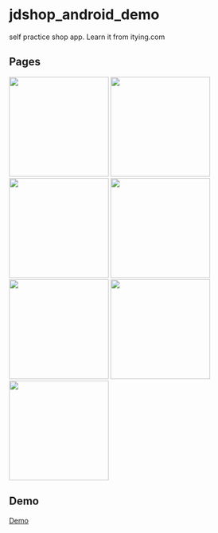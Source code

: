 # jdshop_android_demo
self practice shop app. Learn it from itying.com


## Pages
  <img src="https://github.com/smilepeggy/jdshop_android_demo/blob/master/photos/home.png" width=200/>  <img src="https://github.com/smilepeggy/jdshop_android_demo/blob/master/photos/sort.png" width=200/>  <img src="https://github.com/smilepeggy/jdshop_android_demo/blob/master/photos/sort.png" width=200/>  <img src="https://github.com/smilepeggy/jdshop_android_demo/blob/master/photos/search.png" width=200/> 
  <br>
  <img src="https://github.com/smilepeggy/jdshop_android_demo/blob/master/photos/cart.png" width=200/>  <img src="https://github.com/smilepeggy/jdshop_android_demo/blob/master/photos/checkOut.png" width=200/>  <img src="https://github.com/smilepeggy/jdshop_android_demo/blob/master/photos/user.png" width=200/>  


## Demo
[Demo](https://youtu.be/rUpjyPMg6qA)
